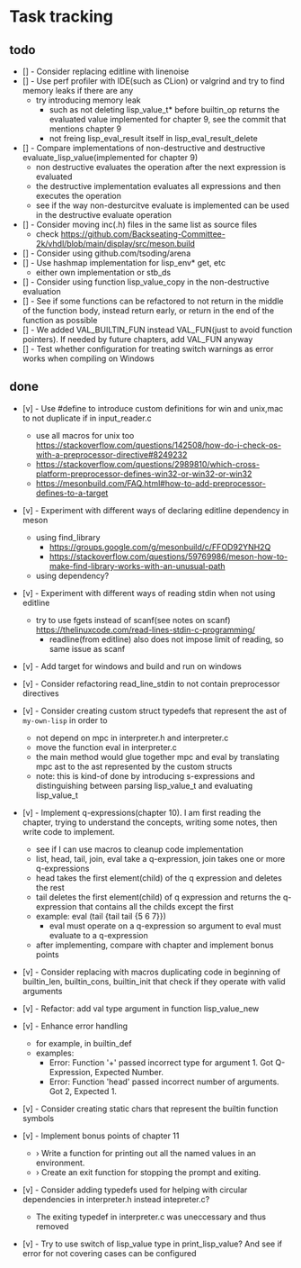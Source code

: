 # Task tracking

## todo

* [] - Consider replacing editline with linenoise
* [] - Use perf profiler with IDE(such as CLion) or valgrind and try to find memory leaks if there are any
  * try introducing memory leak
    * such as not deleting lisp_value_t* before builtin_op returns the evaluated value implemented for chapter 9, see the commit that mentions chapter 9
    * not freing lisp_eval_result itself in lisp_eval_result_delete
* [] - Compare implementations of non-destructive and destructive evaluate_lisp_value(implemented for chapter 9)
  * non destructive evaluates the operation after the next expression is evaluated
  * the destructive implementation evaluates all expressions and then executes the operation
  * see if the way non-desturcitve evaluate is implemented can be used in the destructive evaluate operation
* [] - Consider moving inc(.h) files in the same list as source files
  * check https://github.com/Backseating-Committee-2k/vhdl/blob/main/display/src/meson.build
* [] - Consider using github.com/tsoding/arena
* [] - Use hashmap implementation for lisp_env* get, etc
  * either own implementation or stb_ds
* [] - Consider using function lisp_value_copy in the non-destructive evaluation
* [] - See if some  functions can be refactored to not return in the middle of the function body, 
instead return early, or return in the end of the function as possible
* [] - We added VAL_BUILTIN_FUN instead VAL_FUN(just to avoid function pointers). 
If needed by future chapters, add VAL_FUN anyway
* [] - Test whether configuration for treating switch warnings as error works when compiling on Windows

## done

* [v] - Use #define to introduce custom definitions for win and unix,mac to not duplicate if in input_reader.c
  * use all macros for unix too https://stackoverflow.com/questions/142508/how-do-i-check-os-with-a-preprocessor-directive#8249232
  * https://stackoverflow.com/questions/2989810/which-cross-platform-preprocessor-defines-win32-or-win32-or-win32
  * https://mesonbuild.com/FAQ.html#how-to-add-preprocessor-defines-to-a-target
* [v] - Experiment with different ways of declaring editline dependency in meson
  * using find_library 
    * https://groups.google.com/g/mesonbuild/c/FFOD92YNH2Q 
    * https://stackoverflow.com/questions/59769986/meson-how-to-make-find-library-works-with-an-unusual-path
  * using dependency?

* [v] - Experiment with different ways of reading stdin when not using editline
  * try to use fgets instead of scanf(see notes on scanf) https://thelinuxcode.com/read-lines-stdin-c-programming/
    * readline(from editline) also does not impose limit of reading, so same issue as scanf
* [v] - Add target for windows and build and run on windows
* [v] - Consider refactoring read_line_stdin to not contain preprocessor directives
* [v] - Consider creating custom struct typedefs that represent the ast of `my-own-lisp` in order to 
  * not depend on mpc in interpreter.h and interpreter.c
  * move the function eval in interpreter.c
  * the main method would glue together mpc and eval by translating mpc ast to the ast represented by the custom structs
  * note: this is kind-of done by introducing s-expressions and distinguishing between parsing lisp_value_t and evaluating lisp_value_t
* [v] - Implement q-expressions(chapter 10). I am first reading the chapter, trying to understand the concepts,
  writing some notes, then write code to implement.
  * see if I can use macros to cleanup code implementation
  * list, head, tail, join, eval take a q-expression, join takes one or more q-expressions
  * head takes the first element(child) of the q expression and deletes the rest
  * tail deletes the first element(child) of q expression and returns the q-expression that contains all the childs except the first
  * example: eval (tail {tail tail {5 6 7}})
    * eval must operate on a q-expression so argument to eval must evaluate to a q-expression
  * after implementing, compare with chapter and implement bonus points
* [v] - Consider replacing with macros duplicating code in beginning of builtin_len, builtin_cons, builtin_init
  that check if they operate with valid arguments
* [v] - Refactor: add val type argument in function lisp_value_new
* [v] - Enhance error handling
  * for example, in builtin_def
  * examples:
    * Error: Function '+' passed incorrect type for argument 1. Got Q-Expression, Expected Number.
    * Error: Function 'head' passed incorrect number of arguments. Got 2, Expected 1.
* [v] - Consider creating static chars that represent the builtin function symbols
* [v] - Implement bonus points of chapter 11
  * › Write a function for printing out all the named values in an environment.
  * › Create an exit function for stopping the prompt and exiting.
* [v] - Consider adding typedefs used for helping with circular dependencies in interpreter.h instead intepreter.c?
  * The exiting typedef in interpreter.c was uneccessary and thus removed
* [v] - Try to use switch of lisp_value type in print_lisp_value? And see if error for not covering cases can be configured
